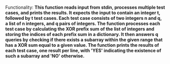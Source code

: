 Functionality: **This function reads input from stdin, processes multiple test cases, and prints the results. It expects the input to contain an integer t, followed by t test cases. Each test case consists of two integers n and q, a list of n integers, and q pairs of integers. The function processes each test case by calculating the XOR prefix sum of the list of integers and storing the indices of each prefix sum in a dictionary. It then answers q queries by checking if there exists a subarray within the given range that has a XOR sum equal to a given value. The function prints the results of each test case, one result per line, with 'YES' indicating the existence of such a subarray and 'NO' otherwise.**